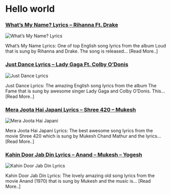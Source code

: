 # Hello world

### [What’s My Name? Lyrics – Rihanna Ft. Drake](http://catchylyrics.net/2017/03/whats-my-name-lyrics/)
![What’s My Name? Lyrics](http://catchylyrics.net/wp-content/uploads/2017/03/Whats-My-Name-Lyrics.jpg)

What’s My Name Lyrics: One of top English song lyrics from the album Loud that is sung by Rihanna and Drake.
The song is released… [Read More..]

### [Just Dance Lyrics – Lady Gaga Ft. Colby O’Donis](http://catchylyrics.net/2017/03/just-dance-lyrics/)
![Just Dance Lyrics](http://catchylyrics.net/wp-content/uploads/2017/03/Just-Dance-Lyrics.jpg)

Just Dance Lyrics: The amazing English song lyrics from the album The Fame that is sung by
awesome singer Lady Gaga and Colby O’Donis. This… [Read More..]

### [Mera Joota Hai Japani Lyrics – Shree 420 – Mukesh](http://catchylyrics.net/2017/03/mera-joota-hai-japani-lyrics/)
![Mera Joota Hai Japani](http://catchylyrics.net/wp-content/uploads/2017/03/nera-joota.jpg)

Mera Joota Hai Japani Lyrics: The best awesome song lyrics from the movie Shree 420 which
is sung by Mukesh Chand Mathur and the lyrics… [Read More..]

### [Kahin Door Jab Din Lyrics – Anand – Mukesh – Yogesh](http://catchylyrics.net/2017/03/kahin-door-jab-din-lyrics/)
![Kahin Door Jab Din Lyrics](http://catchylyrics.net/wp-content/uploads/2017/03/Kahin-Door-Jab-Din-lyrics.jpg)

Kahin Door Jab Din Lyrics: The lovely amazing old song lyrics from the movie Anand (1970)
that is sung by Mukesh and the music is… [Read More..]
